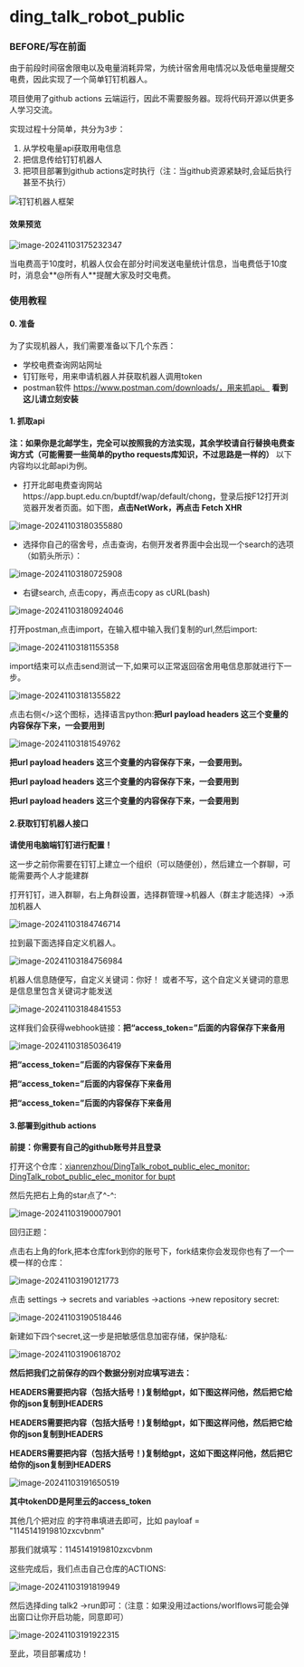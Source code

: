 # ding_talk_robot_public

### BEFORE/写在前面

由于前段时间宿舍限电以及电量消耗异常，为统计宿舍用电情况以及低电量提醒交电费，因此实现了一个简单钉钉机器人。

项目使用了github actions 云端运行，因此不需要服务器。现将代码开源以供更多人学习交流。

实现过程十分简单，共分为3步：

1. 从学校电量api获取用电信息
2. 把信息传给钉钉机器人
3. 把项目部署到github actions定时执行（注：当github资源紧缺时,会延后执行甚至不执行）

![钉钉机器人框架](https://r2img.xianrenzhou.top/pics/2024/11/2b79d7a3f90a0ffd1c138d8b7851e607.svg)

#### 效果预览

![image-20241103175232347](https://r2img.xianrenzhou.top/pics/2024/11/97a1fd7abedf0c7340d24669fe1055bf.png)

当电费高于10度时，机器人仅会在部分时间发送电量统计信息，当电费低于10度时，消息会**@所有人**提醒大家及时交电费。

### 使用教程

#### 0. 准备

为了实现机器人，我们需要准备以下几个东西：

- 学校电费查询网站网址
- 钉钉账号，用来申请机器人并获取机器人调用token
- postman软件 https://www.postman.com/downloads/，用来抓api。 **看到这儿请立刻安装**





#### 1. 抓取api



**注：如果你是北邮学生，完全可以按照我的方法实现，其余学校请自行替换电费查询方式（可能需要一些简单的pytho requests库知识，不过思路是一样的）**  以下内容均以北邮api为例。



- 打开北邮电费查询网站https://app.bupt.edu.cn/buptdf/wap/default/chong，登录后按F12打开浏览器开发者页面。如下图，**点击NetWork，再点击 Fetch XHR**

![image-20241103180355880](https://r2img.xianrenzhou.top/pics/2024/11/81b1acac8250a3f681b2c143d21e5c7a.png)







- 选择你自己的宿舍号，点击查询，右侧开发者界面中会出现一个search的选项（如箭头所示）：

![image-20241103180725908](https://r2img.xianrenzhou.top/pics/2024/11/042f27b224e12c45f38ab19ffa77cf82.png)





- 右键search, 点击copy，再点击copy as cURL(bash)

![image-20241103180924046](https://r2img.xianrenzhou.top/pics/2024/11/719681e8d43360676c5916936011d5f4.png)





打开postman,点击import，在输入框中输入我们复制的url,然后import:

![image-20241103181155358](https://r2img.xianrenzhou.top/pics/2024/11/e29646463ca346633a4c0e2a1c474321.png)





import结束可以点击send测试一下,如果可以正常返回宿舍用电信息那就进行下一步。

![image-20241103181355822](https://r2img.xianrenzhou.top/pics/2024/11/b5e3327239aebaaf8f54ca532a02f632.png)









点击右侧</>这个图标，选择语言python:**把url payload headers 这三个变量的内容保存下来，一会要用到**

![image-20241103181549762](https://r2img.xianrenzhou.top/pics/2024/11/0debe7f2b0af51f3c34f18c3c5771fb8.png)

**把url payload headers 这三个变量的内容保存下来，一会要用到。**

**把url payload headers 这三个变量的内容保存下来，一会要用到**

**把url payload headers 这三个变量的内容保存下来，一会要用到**





#### 2.获取钉钉机器人接口



**请使用电脑端钉钉进行配置！**



这一步之前你需要在钉钉上建立一个组织（可以随便创），然后建立一个群聊，可能需要两个人才能建群

打开钉钉，进入群聊，右上角群设置，选择群管理->机器人（群主才能选择）->添加机器人

![image-20241103184746714](https://r2img.xianrenzhou.top/pics/2024/11/22f4dd35a4eddece2fd1944c1682fa5b.png)





拉到最下面选择自定义机器人。



![image-20241103184756984](https://r2img.xianrenzhou.top/pics/2024/11/6cdcffaddae4987b83d58b7d53088ee6.png)







机器人信息随便写，自定义关键词：你好！  或者不写，这个自定义关键词的意思是信息里包含关键词才能发送

![image-20241103184841553](https://r2img.xianrenzhou.top/pics/2024/11/605b7e446e454af15943c69b1eb315a6.png)





这样我们会获得webhook链接：**把“access_token=”后面的内容保存下来备用**

![image-20241103185036419](https://r2img.xianrenzhou.top/pics/2024/11/bb325adbdfdf896268a8b06905f1ad47.png)

**把“access_token=”后面的内容保存下来备用**

**把“access_token=”后面的内容保存下来备用**

**把“access_token=”后面的内容保存下来备用**







#### 3.部署到github actions



**前提：你需要有自己的github账号并且登录**



打开这个仓库：[xianrenzhou/DingTalk_robot_public_elec_monitor: DingTalk_robot_public_elec_monitor for bupt](https://github.com/xianrenzhou/DingTalk_robot_public_elec_monitor)

然后先把右上角的star点了^-^:

![image-20241103190007901](https://r2img.xianrenzhou.top/pics/2024/11/1852f54a48aa4d10ebb9a39138a38808.png)





 回归正题：

点击右上角的fork,把本仓库fork到你的账号下，fork结束你会发现你也有了一个一模一样的仓库：

![image-20241103190121773](https://r2img.xianrenzhou.top/pics/2024/11/39c68674ee8e673fffac3bf00240d2fd.png)







点击 settings -> secrets and variables ->actions ->new repository secret:

![image-20241103190518446](https://r2img.xianrenzhou.top/pics/2024/11/1f1a977a6df6ccd64f4e170110a72e2d.png)





新建如下四个secret,这一步是把敏感信息加密存储，保护隐私:

![image-20241103190618702](https://r2img.xianrenzhou.top/pics/2024/11/ef77e927b20a11deaf517697c9a7706a.png)





**然后把我们之前保存的四个数据分别对应填写进去：**

**HEADERS需要把内容（包括大括号！)复制给gpt，如下图这样问他，然后把它给你的json复制到HEADERS**

**HEADERS需要把内容（包括大括号！)复制给gpt，如下图这样问他，然后把它给你的json复制到HEADERS**

**HEADERS需要把内容（包括大括号！)复制给gpt，这如下图这样问他，然后把它给你的json复制到HEADERS**

![image-20241103191650519](https://r2img.xianrenzhou.top/pics/2024/11/19b1279b76600a60bd289235012d0215.png)



**其中tokenDD是阿里云的access_token**

其他几个把对应 的字符串填进去即可，比如 payloaf = "1145141919810zxcvbnm"

那我们就填写：1145141919810zxcvbnm





这些完成后，我们点击自己仓库的ACTIONS:

![image-20241103191819949](https://r2img.xianrenzhou.top/pics/2024/11/9d16665ce4b61c69729f8777039c253f.png)





然后选择ding talk2 ->run即可：（注意：如果没用过actions/worlflows可能会弹出窗口让你开启功能，同意即可）

![image-20241103191922315](https://r2img.xianrenzhou.top/pics/2024/11/f68d20c68081dfbe49a19781c5e808df.png)



至此，项目部署成功！

